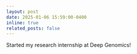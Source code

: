 ```yaml
---
layout: post
date: 2025-01-06 15:59:00-0400
inline: true
related_posts: false
---
```


Started my research internship at Deep Genomics!
